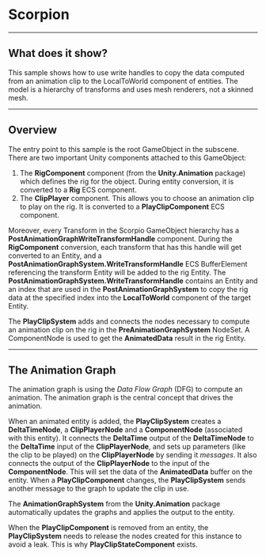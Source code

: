 # Scorpion

----
## What does it show?

This sample shows how to use write handles to copy the data computed from an animation clip to the LocalToWorld component of entities.
The model is a hierarchy of transforms and uses mesh renderers, not a skinned mesh.

----
## Overview

The entry point to this sample is the root GameObject in the subscene. There are two important Unity components attached to this GameObject:

 1. The **RigComponent** component (from the **Unity.Animation** package) which defines the rig for the object. During entity conversion, it is converted to a **Rig** ECS component.
 2. The **ClipPlayer** component. This allows you to choose an animation clip to play on the rig. It is converted to a **PlayClipComponent** ECS component.

 Moreover, every Transform in the Scorpio GameObject hierarchy has a **PostAnimationGraphWriteTransformHandle** component. During the **RigComponent** conversion, each transform that has this handle will get converted to an Entity, and a **PostAnimationGraphSystem.WriteTransformHandle** ECS BufferElement referencing the transform Entity will be added to the rig Entity.
 The **PostAnimationGraphSystem.WriteTransformHandle** contains an Entity and an index that are used in the **PostAnimationGraphSystem** to copy the rig data at the specified index into the **LocalToWorld** component of the target Entity.

 The **PlayClipSystem** adds and connects the nodes necessary to compute an animation clip on the rig in the **PreAnimationGraphSystem** NodeSet. A ComponentNode is used to get the **AnimatedData** result in the rig Entity.


----
## The Animation Graph

The animation graph is using the *Data Flow Graph* (DFG) to compute an animation. The animation graph is the central concept that drives the animation.

When an animated entity is added, the **PlayClipSystem** creates a **DeltaTimeNode**, a **ClipPlayerNode** and a **ComponentNode** (associated with this entity). It connects the **DeltaTime** output of the **DeltaTimeNode** to the **DeltaTime** input of the **ClipPlayerNode**, and sets up parameters (like the clip to be played) on the **ClipPlayerNode** by sending it *messages*. It also connects the output of the **ClipPlayerNode** to the input of the **ComponentNode**. This will set the data of the **AnimatedData** buffer on the entity.
When a **PlayClipComponent** changes, the **PlayClipSystem** sends another message to the graph to update the clip in use.

The **AnimationGraphSystem** from the **Unity.Animation** package automatically updates the graphs and applies the output to the entity.

When the **PlayClipComponent** is removed from an entity, the **PlayClipSystem** needs to release the nodes created for this instance to avoid a leak. This is why **PlayClipStateComponent** exists.
